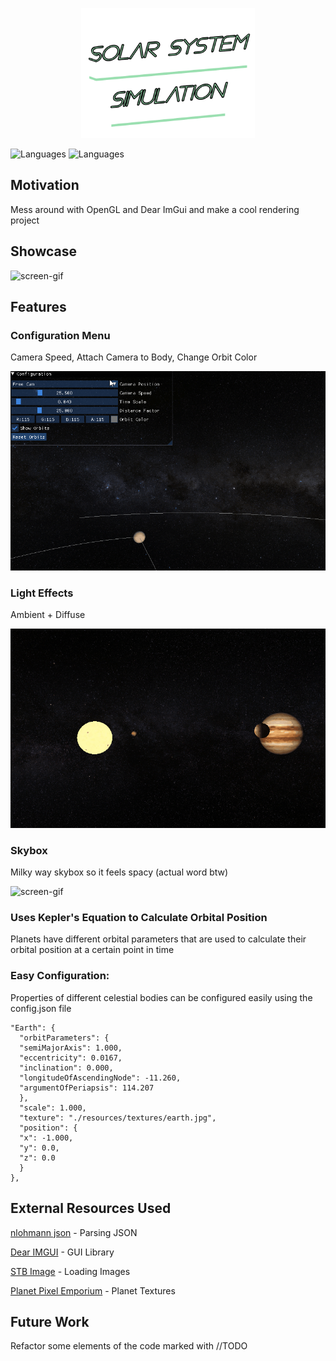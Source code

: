 <p align="center">
  <img src="https://github.com/Nizar1999/SolarSystemSimulation/blob/master/screenshots/banner.png" width = 55%; height=55% />
</p>

![Languages](https://img.shields.io/badge/-C++-9ADFB0?style=for-the-badge&logo=cplusplus)
![Languages](https://img.shields.io/badge/-OpenGL-9ADFB0?style=for-the-badge&logo=OpenGL) 

## Motivation

Mess around with OpenGL and Dear ImGui and make a cool rendering project

## Showcase

![screen-gif](./screenshots/preview.gif)

## Features

### Configuration Menu
Camera Speed, Attach Camera to Body, Change Orbit Color

![screen-gif](./screenshots/debug.gif)

### Light Effects
Ambient + Diffuse

![screen-gif](./screenshots/lights.gif)

### Skybox
Milky way skybox so it feels spacy (actual word btw)

![screen-gif](./screenshots/skybox.gif)

### Uses Kepler's Equation to Calculate Orbital Position
Planets have different orbital parameters that are used to calculate their orbital position at a certain point in time

### Easy Configuration:
Properties of different celestial bodies can be configured easily using the config.json file

```
"Earth": {
  "orbitParameters": {
  "semiMajorAxis": 1.000,
  "eccentricity": 0.0167,
  "inclination": 0.000,
  "longitudeOfAscendingNode": -11.260,
  "argumentOfPeriapsis": 114.207
  },
  "scale": 1.000,
  "texture": "./resources/textures/earth.jpg",
  "position": {
  "x": -1.000,
  "y": 0.0,
  "z": 0.0
  }
},
```

## External Resources Used
[nlohmann json](https://github.com/nlohmann/json) - Parsing JSON

[Dear IMGUI](https://github.com/ocornut/img) - GUI Library

[STB Image](https://github.com/ocornut/img) - Loading Images

[Planet Pixel Emporium](https://planetpixelemporium.com) - Planet Textures

## Future Work
Refactor some elements of the code marked with //TODO
